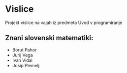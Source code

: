 # Vislice
Projekt vislice na vajah iz predmeta Uvod v programiranje

## Znani slovenski matematiki:
- Borut Pahor
- Jurij Vega
- Ivan Vidal
- Josip Plemelj
